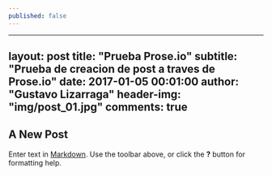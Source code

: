 ```yaml
---
published: false
---
```

---
layout:     post
title:      "Prueba Prose.io"
subtitle:   "Prueba de creacion de post a traves de Prose.io"
date:       2017-01-05 00:01:00
author:     "Gustavo Lizarraga"
header-img: "img/post_01.jpg"
comments:   true
---

## A New Post

Enter text in [Markdown](http://daringfireball.net/projects/markdown/). Use the toolbar above, or click the **?** button for formatting help.
